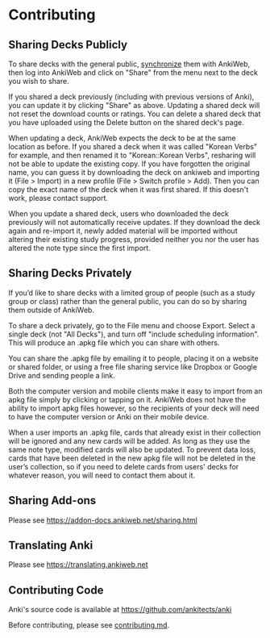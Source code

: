 # Contributing

<!-- toc -->

## Sharing Decks Publicly

To share decks with the general public, [synchronize](syncing.md) them
with AnkiWeb, then log into AnkiWeb and click on "Share" from the menu
next to the deck you wish to share.

If you shared a deck previously (including with previous versions of
Anki), you can update it by clicking "Share" as above. Updating a shared
deck will not reset the download counts or ratings. You can delete a
shared deck that you have uploaded using the Delete button on the shared
deck's page.

When updating a deck, AnkiWeb expects the deck to be at the same
location as before. If you shared a deck when it was called "Korean
Verbs" for example, and then renamed it to "Korean::Korean Verbs",
resharing will not be able to update the existing copy. If you have
forgotten the original name, you can guess it by downloading the
deck on ankiweb and importing it (File > Import) in a new profile
(File > Switch profile > Add). Then you can copy the exact name of the
deck when it was first shared. If this doesn't work, please contact 
support.

When you update a shared deck, users who downloaded the deck previously
will not automatically receive updates. If they download the deck again
and re-import it, newly added material will be imported without altering
their existing study progress, provided neither you nor the user has
altered the note type since the first import.

## Sharing Decks Privately

If you’d like to share decks with a limited group of people (such as a
study group or class) rather than the general public, you can do so by
sharing them outside of AnkiWeb.

To share a deck privately, go to the File menu and choose Export. Select
a single deck (not "All Decks"), and turn off "include scheduling
information". This will produce an .apkg file which you can share with
others.

You can share the .apkg file by emailing it to people, placing it on a
website or shared folder, or using a free file sharing service like
Dropbox or Google Drive and sending people a link.

Both the computer version and mobile clients make it easy to import from
an apkg file simply by clicking or tapping on it. AnkiWeb does not have
the ability to import apkg files however, so the recipients of your deck
will need to have the computer version or Anki on their mobile device.

When a user imports an .apkg file, cards that already exist in their
collection will be ignored and any new cards will be added. As long as
they use the same note type, modified cards will also be updated. To
prevent data loss, cards that have been deleted in the new apkg file
will not be deleted in the user’s collection, so if you need to delete
cards from users' decks for whatever reason, you will need to contact
them about it.

## Sharing Add-ons

Please see <https://addon-docs.ankiweb.net/sharing.html>

## Translating Anki

Please see <https://translating.ankiweb.net>

## Contributing Code

Anki's source code is available at <https://github.com/ankitects/anki>

Before contributing, please see [contributing.md](https://github.com/ankitects/anki/blob/main/docs/contributing.md).
